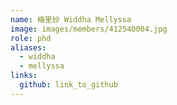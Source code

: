 ```yaml
---
name: 梅里紗 Widdha Mellyssa 
image: images/members/412540004.jpg 
role: phd
aliases:
  - widdha
  - mellyssa
links:
  github: link_to_github 
---
```

